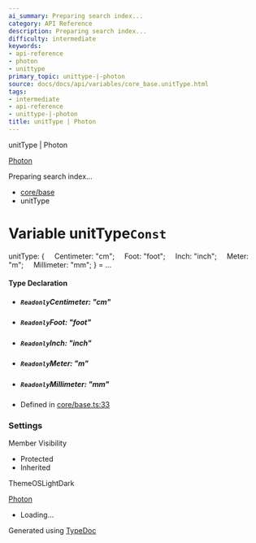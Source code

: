 ```yaml
---
ai_summary: Preparing search index...
category: API Reference
description: Preparing search index...
difficulty: intermediate
keywords:
- api-reference
- photon
- unittype
primary_topic: unittype-|-photon
source: docs/docs/api/variables/core_base.unitType.html
tags:
- intermediate
- api-reference
- unittype-|-photon
title: unitType | Photon
---
```

unitType | Photon

[Photon](../index.md)




Preparing search index...

* [core/base](../modules/core_base.md)
* unitType

# Variable unitType`Const`

unitType: {
    Centimeter: "cm";
    Foot: "foot";
    Inch: "inch";
    Meter: "m";
    Millimeter: "mm";
} = ...

#### Type Declaration

* ##### `Readonly`Centimeter: "cm"
* ##### `Readonly`Foot: "foot"
* ##### `Readonly`Inch: "inch"
* ##### `Readonly`Meter: "m"
* ##### `Readonly`Millimeter: "mm"

* Defined in [core/base.ts:33](https://github.com/mwhite454/photon/blob/main/packages/photon/src/core/base.ts#L33)

### Settings

Member Visibility

* Protected
* Inherited

ThemeOSLightDark

[Photon](../index.md)

* Loading...

Generated using [TypeDoc](https://typedoc.org/)

